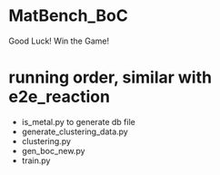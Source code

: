 # MatBench_BoC
Good Luck! Win the Game!

# running order, similar with e2e_reaction

- is_metal.py to generate db file
- generate_clustering_data.py
- clustering.py
- gen_boc_new.py
- train.py
